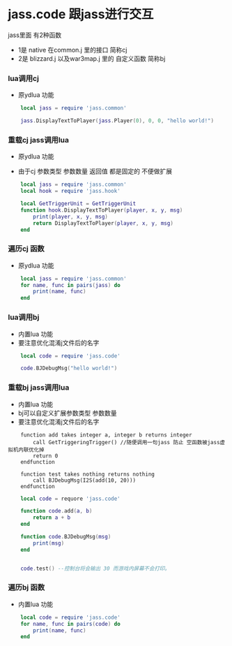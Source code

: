 # jass.code 跟jass进行交互 

jass里面 有2种函数  

* 1是 native 在common.j 里的接口 简称cj  
* 2是 blizzard.j 以及war3map.j 里的 自定义函数 简称bj


### lua调用cj 
* 原ydlua 功能

```lua
    local jass = require 'jass.common'

    jass.DisplayTextToPlayer(jass.Player(0), 0, 0, "hello world!")
```


### 重载cj jass调用lua  
* 原ydlua 功能 

* 由于cj 参数类型 参数数量 返回值 都是固定的 不便做扩展

```lua
    local jass = require 'jass.common'
    local hook = require 'jass.hook'

    local GetTriggerUnit = GetTriggerUnit
    function hook.DisplayTextToPlayer(player, x, y, msg)
        print(player, x, y, msg)
        return DisplayTextToPlayer(player, x, y, msg)
    end
```

### 遍历cj 函数
* 原ydlua 功能 

```lua
    local jass = require 'jass.common'
    for name, func in pairs(jass) do 
        print(name, func)
    end

```

### lua调用bj 
* 内置lua 功能
* 要注意优化混淆j文件后的名字

```lua
    local code = require 'jass.code'

    code.BJDebugMsg("hello world!")

```

### 重载bj jass调用lua
* 内置lua 功能
* bj可以自定义扩展参数类型 参数数量 
* 要注意优化混淆j文件后的名字

```jass
    function add takes integer a, integer b returns integer 
        call GetTriggeringTrigger() //随便调用一句jass 防止 空函数被jass虚拟机内联优化掉
        return 0
    endfunction

    function test takes nothing returns nothing
        call BJDebugMsg(I2S(add(10, 20)))
    endfunction
```

```lua
    local code = requore 'jass.code'

    function code.add(a, b)
        return a + b
    end 

    function code.BJDebugMsg(msg)
        print(msg)
    end 


    code.test() --控制台将会输出 30 而游戏内屏幕不会打印。

```

### 遍历bj 函数
* 内置lua 功能

```lua
    local code = require 'jass.code'
    for name, func in pairs(code) do 
        print(name, func)
    end

```